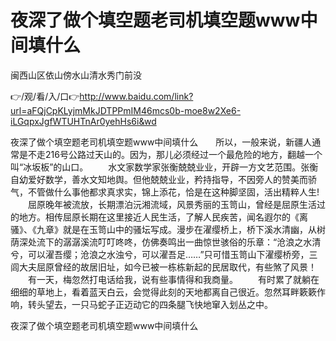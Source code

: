 # 夜深了做个填空题老司机填空题www中间填什么
闽西山区依山傍水山清水秀门前没

👉/观/看/入/口👉http://www.baidu.com/link?url=aFQjCpKLyjmMkJDTPPmIM46mcs0b-moe8w2Xe6-iLGqpxJgfWTUHTnAr0yehHs6i&wd

夜深了做个填空题老司机填空题www中间填什么　　所以，一般来说，新疆人通常是不走216号公路过天山的。因为，那儿必须经过一个最危险的地方，翻越一个叫“冰坂板”的山口。
　　水文家数学家张衡兢兢业业，开辟一方文艺范围。张衡自幼爱好数学，善水文知地舆。但他兢兢业业，矜持指导，不因旁人的赞美而骄气，不管做什么事他都求真求实，锦上添花，恰是在这种脚坚固，活出精粹人生!
　　屈原晚年被流放，长期漂泊沅湘流域，风景秀丽的玉笥山，曾经是屈原生活过的地方。相传屈原长期在这里接近人民生活，了解人民疾苦，闻名遐尔的《离骚》、《九章》就是在玉笥山中的骚坛写成。漫步在濯缨桥上，桥下溪水清幽，从树荫深处流下的潺潺溪流叮叮咚咚，仿佛奏鸣出一曲惊世骇俗的乐章：“沧浪之水清兮，可以濯吾缨；沧浪之水浊兮，可以濯吾足……”只可惜玉笥山下濯缨桥旁，三闾大夫屈原曾经的故居旧址，如今已被一栋栋新起的民居取代，有些煞了风景！
　　有一天，梅忽然打电话给我，说有些事情得和我商量。
　　有时累了就躺在细细的草地上，看着蓝天白云，会觉得此刻的天地都离自己很近。忽然耳畔簌簌作响，转头望去，一只马蛇子正迈动它的四条腿飞快地窜入划丛之中。

夜深了做个填空题老司机填空题www中间填什么
